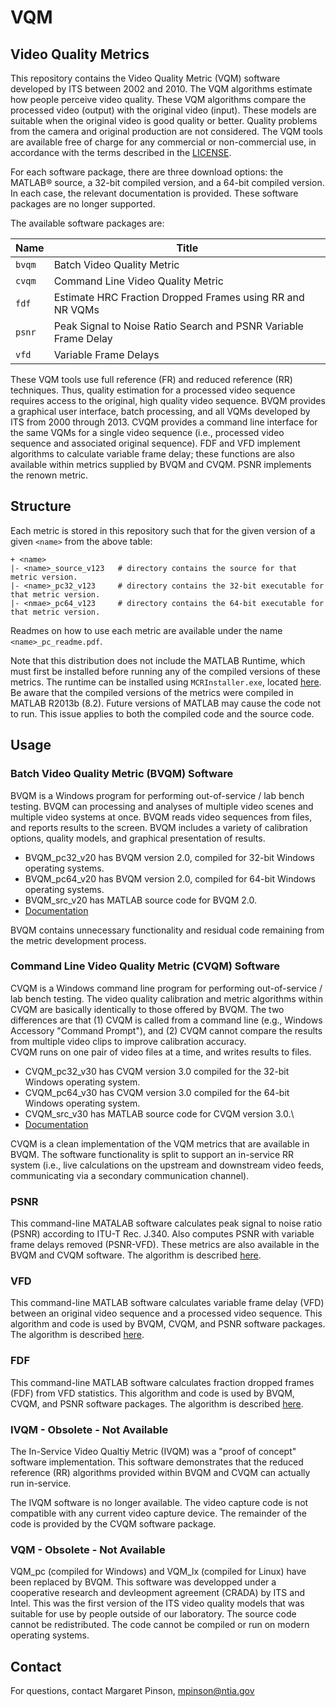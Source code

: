 # VQM
## Video Quality Metrics
This repository contains the Video Quality Metric (VQM) software developed by ITS between 2002 and 2010. 
The VQM algorithms estimate how people perceive video quality. These VQM algorithms compare the processed video (output) with the original video (input). These models are suitable when the original video is good quality or better. Quality problems from the camera and original production are not considered. 
The VQM tools are available free of charge for any commercial or non-commercial use, in accordance with the terms described in the [LICENSE](https://github.com/NTIA/vqm/blob/master/LICENSE.md).

For each software package, there are three download options: the MATLAB® source, a 32-bit compiled version, and a 64-bit compiled version. In each case, the relevant documentation is provided. 
These software packages are no longer supported.

The available software packages are:

| Name | Title |
| ---- | ----- |
| `bvqm` | Batch Video Quality Metric |
| `cvqm` | Command Line Video Quality Metric |
| `fdf` | Estimate HRC Fraction Dropped Frames using RR and NR VQMs |
| `psnr` | Peak Signal to Noise Ratio Search and PSNR Variable Frame Delay |
| `vfd` | Variable Frame Delays |

These VQM tools use full reference (FR) and reduced reference (RR) techniques. Thus, quality estimation for a processed video sequence requires access to the original, high quality video sequence. BVQM provides a graphical user interface, batch processing, and all VQMs developed by ITS from 2000 through 2013. CVQM provides a command line interface for the same VQMs for a single video sequence (i.e., processed video sequence and associated original sequence). FDF and VFD implement algorithms to calculate variable frame delay; these functions are also available within metrics supplied by BVQM and CVQM. PSNR implements the renown metric.  

## Structure

Each metric is stored in this repository such that for the given version of a given `<name>` from the above table:
``` 
+ <name>
|- <name>_source_v123   # directory contains the source for that metric version.
|- <name>_pc32_v123     # directory contains the 32-bit executable for that metric version. 
|- <nmae>_pc64_v123     # directory contains the 64-bit executable for that metric version.
```

Readmes on how to use each metric are available under the name `<name>_pc_readme.pdf`.

Note that this distribution does not include the MATLAB Runtime, which must first be installed before running any of the compiled versions of these metrics. The runtime can be installed using `MCRInstaller.exe`, located [here](https://www.mathworks.com/products/compiler/matlab-runtime.html). Be aware that the compiled versions of the metrics were compiled in MATLAB R2013b (8.2). Future versions of MATLAB may cause the code not to run. This issue applies to both the compiled code and the source code. 

## Usage

### Batch Video Quality Metric (BVQM) Software 
BVQM is a Windows program for performing out-of-service / lab bench testing. 
BVQM can processing and analyses of multiple video scenes and multiple video systems at once. 
BVQM reads video sequences from files, and reports results to the screen. 
BVQM includes a variety of calibration options, quality models, and graphical presentation of results. 

* BVQM_pc32_v20 has BVQM version 2.0, compiled for 32-bit Windows operating systems.
* BVQM_pc64_v20 has BVQM version 2.0, compiled for 64-bit Windows operating systems.
* BVQM_src_v20 has MATLAB source code for BVQM 2.0.
* [Documentation](https://its.ntia.gov/publications/details.aspx?pub=2558)

BVQM contains unnecessary functionality and residual code remaining from the metric development process. 

### Command Line Video Quality Metric (CVQM) Software
CVQM is a Windows command line program for performing out-of-service / lab bench testing. The video quality calibration and metric algorithms within CVQM are basically identically to those offered by BVQM. 
The two differences are that (1) CVQM is called from a command line (e.g., Windows Accessory "Command Prompt"), and (2) CVQM cannot compare the results from multiple video clips to improve calibration accuracy.  
CVQM runs on one pair of video files at a time, and writes results to files. 

* CVQM_pc32_v30 has CVQM version 3.0 compiled for the 32-bit Windows operating system.
* CVQM_pc64_v30 has CVQM version 3.0 compiled for the 64-bit Windows operating system.
* CVQM_src_v30 has MATLAB source code for CVQM version 3.0.\
* [Documentation](CVQM.md)

CVQM is a clean implementation of the VQM metrics that are available in BVQM. 
The software functionality is split to support an in-service RR system (i.e., live calculations  on the upstream and downstream video feeds, communicating via a secondary communication channel). 

### PSNR
This command-line MATALAB software calculates peak signal to noise ratio (PSNR) according to ITU-T Rec. J.340. Also computes PSNR with variable frame delays removed (PSNR-VFD). These metrics are also available in the BVQM and CVQM software.
The algorithm is described [here](https://its.ntia.gov/publications/details.aspx?pub=2500).

### VFD
This command-line MATLAB software calculates variable frame delay (VFD) between an original video sequence and a processed video sequence. This algorithm and code is used by BVQM, CVQM, and PSNR software packages.
The algorithm is described [here](https://its.ntia.gov/publications/2500.aspx).

### FDF
This command-line MATLAB software calculates fraction dropped frames (FDF) from VFD statistics. This algorithm and code is used by BVQM, CVQM, and PSNR software packages.
The algorithm is described [here](https://its.ntia.gov/publications/2493.aspx).

### IVQM - Obsolete - Not Available
The In-Service Video Qualtiy Metric (IVQM) was a "proof of concept" software implementation.
This software demonstrates that the reduced reference (RR) algorithms provided within BVQM and CVQM can actually run in-service. 

The IVQM software is no longer available. 
The video capture code is not compatible with any current video capture device.
The remainder of the code is provided by the CVQM software package. 

### VQM - Obsolete - Not Available
VQM_pc (compiled for Windows) and VQM_lx (compiled for Linux) have been replaced by BVQM. 
This software was developped under a cooperative research and devleopment agreement (CRADA) by ITS and Intel. 
This was the first version of the ITS video quality models that was suitable for use by people outside of our laboratory. 
The source code cannot be redistributed.
The code cannot be compiled or run on modern operating systems.

## Contact

For questions, contact Margaret Pinson, <a href="mailto:mpinson@ntia.gov">mpinson@ntia.gov</a>
